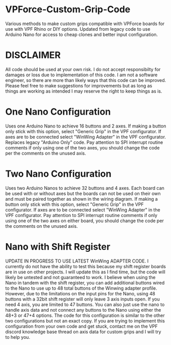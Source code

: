 # VPForce-Custom-Grip-Code
Various methods to make custom grips compatible with VPForce boards for use with VPF Rhino or DIY options. Updated from legacy code to use Arduino Nano for access to cheap clones and better input configuration. 

# DISCLAIMER
All code should be used at your own risk. I do not accept responsibilty for damages or loss due to implementation of this code. I am not a software engineer, so there are more than likely ways that this code can be improved. Please feel free to make suggestions for improvements but as long as things are working as intended I may reserve the right to keep things as is.

# One Nano Configuration
Uses one Arduino Nano to achieve 16 buttons and 2 axes. If making a button only stick with this option, select "Generic Grip" in the VPF configurator. If axes are to be connected select "WinWing Adapter" in the VPF configurator. Replaces legacy "Arduino Only" code. Pay attention to SPI interrupt routine comments if only using one of the two axes, you should change the code per the comments on the unused axis. 

# Two Nano Configuration
Uses two Arduino Nanos to achieve 32 buttons and 4 axes. Each board can be used with or without axes but the boards can not be used on their own and must be paired together as shown in the wiring diagram. If making a button only stick with this option, select "Generic Grip" in the VPF configurator. If axes are to be connected select "WinWing Adapter" in the VPF configurator. Pay attention to SPI interrupt routine comments if only using one of the two axes on either board, you should change the code per the comments on the unused axis. 

# Nano with Shift Register
UPDATE IN PROGRESS TO USE LATEST WinWing ADAPTER CODE. I currently do not have the ability to test this because my shift register boards are in use on other projects. I will update this as I find time, but the code will likely be untested and not guaranteed to work. I believe when using the Nano in tandem with the shift register, you can add additional buttons wired to the Nano to use up to 48 total buttons of the Winwing adapter profile. However, due to the limitations on the input pins for the Nano, using 48 buttons with a 32bit shift register will only leave 3 axis inputs open. If you need 4 axis, you are limited to 47 buttons. You can also just use the nano to handle axis data and not connect any buttons to the Nano using either the 48+3 or 47+4 options. The code for this configuration is similar to the other two configurations but not an exact copy. If you are trying to implement this configuration from your own code and get stuck, contact me on the VPF discord knowledge base thread on axis data for custom grips and I will try to help you. 

<!--Use the files in "Arduino+Shift-Register" if you have connected a shift register in series with your Arduino to expand the inputs. This was orignally designed for the VPForce Shift Register board but should work with other shift registers that use CD4021B shift registers or SN74HC165 shift registers with an inverted latch signal. Please review the connection diagrams of those chips prior to connection to verify proper circuit configurations.-->

